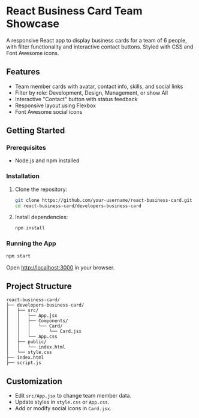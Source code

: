 # React Business Card Team Showcase

A responsive React app to display business cards for a team of 6 people, with filter functionality and interactive contact buttons. Styled with CSS and Font Awesome icons.

## Features

- Team member cards with avatar, contact info, skills, and social links
- Filter by role: Development, Design, Management, or show All
- Interactive "Contact" button with status feedback
- Responsive layout using Flexbox
- Font Awesome social icons

## Getting Started

### Prerequisites

- Node.js and npm installed

### Installation

1. Clone the repository:
   ```bash
   git clone https://github.com/your-username/react-business-card.git
   cd react-business-card/developers-business-card
   ```

2. Install dependencies:
   ```bash
   npm install
   ```

### Running the App

```bash
npm start
```
Open [http://localhost:3000](http://localhost:3000) in your browser.

## Project Structure

```
react-business-card/
├── developers-business-card/
│   ├── src/
│   │   ├── App.jsx
│   │   ├── Components/
│   │   │   └── Card/
│   │   │       └── Card.jsx
│   │   └── App.css
│   ├── public/
│   │   └── index.html
│   └── style.css
├── index.html
├── script.js
```

## Customization

- Edit `src/App.jsx` to change team member data.
- Update styles in `style.css` or `App.css`.
- Add or modify social icons in `Card.jsx`.
